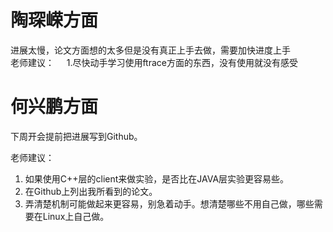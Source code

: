# 陶琛嵘方面
进展太慢，论文方面想的太多但是没有真正上手去做，需要加快进度上手    
老师建议：    
1.尽快动手学习使用ftrace方面的东西，没有使用就没有感受


# 何兴鹏方面

下周开会提前把进展写到Github。

老师建议：

1. 如果使用C++层的client来做实验，是否比在JAVA层实验更容易些。
2. 在Github上列出我所看到的论文。
3. 弄清楚机制可能做起来更容易，别急着动手。想清楚哪些不用自己做，哪些需要在Linux上自己做。
